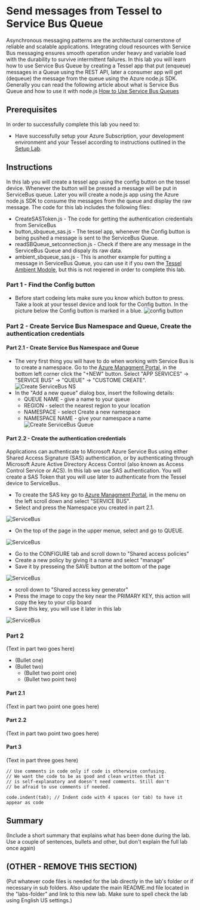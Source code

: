 Send messages from Tessel to Service Bus Queue
=============
Asynchronous messaging patterns are the architectural cornerstone of reliable and scalable applications. Integrating cloud resources with Service Bus messaging ensures smooth operation under heavy and variable load with the durability to survive intermittent failures.
In this lab you will learn how to use Service Bus Queue by creating a Tessel app that put (enqueue) messages in a Queue using the REST API, later a consumer app will get (dequeue) the message from the queue using the Azure node.js SDK.
Generally you can read the following article about what is Service Bus Queue and how to use it with node.js [ How to Use Service Bus Queues ](http://azure.microsoft.com/en-us/documentation/articles/service-bus-nodejs-how-to-use-queues/)

Prerequisites
-------------
In order to successfully complete this lab you need to:

* Have successfully setup your Azure Subscription, your development environment and your Tessel according to instructions outlined in the [Setup Lab](../_setup).


Instructions
------------
In this lab you will create a tessel app using the config button on the tessel device. Whenever the button will be pressed a message will be put in ServiceBus queue. Later you will create a node.js app using the Azure node.js SDK to consume the messages from the queue and display the raw message.
The code for this lab includes the following files:
* CreateSASToken.js - The code for getting the authentication credentials from ServiceBus
* button_sbqueue_sas.js - The tessel app, whenever the Config button is being pushed a message is sent to the ServiceBus Queue.
* readSBQueue_setconnection.js - Check if there are any message in the ServiceBus Queue and dispaly its raw data.
* ambient_sbqueue_sas.js - This is another example for putting a message in ServiceBus Queue, you can use it if you own the [Tessel Ambient Modole](https://tessel.io/modules#module-ambient), but this is not reqiered in order to complete this lab.


### Part 1 - Find the Config button
* Before start codeing lets make sure you know which button to press. Take a look at your tessel device and look for the Config button. In the picture below the Config button is marked in a blue.
![config button](images/ConfigButton.PNG)



### Part 2 - Create Service Bus Namespace and Queue, Create the authentication credentials
#### Part 2.1 - Create Service Bus Namespace and Queue
* The very first thing you will have to do when working with Service Bus is to create a namespace.
Go to the [Azure Managment Portal](https://manage.windowsazure.com), in the bottom left corner click the "+NEW" button. Select "APP SERVICES" -> "SERVICE BUS" -> "QUEUE" -> "CUSTOME CREATE".
![Create ServiceBus NS](images/newsb.PNG)
* In the "Add a new queue" dialog box, insert the following details:
  * QUEUE NAME - give a name to your queue
  * REGION - select the nearest region to your location
  * NAMESPACE - select Create a new namespace
  * NAMESPACE NAME - give your namespace a name
![Create ServiceBus Queue](images/addqueue.PNG)

#### Part 2.2 - Create the authentication credentials
Applications can authenticate to Microsoft Azure Service Bus using either Shared Access Signature (SAS) authentication, or by authenticating through Microsoft Azure Active Directory Access Control (also known as Access Control Service or ACS). In this lab we use SAS authentication. You will create a SAS Token that you will use later to authenticate from the Tessel device to ServiceBus.


* To create the SAS key go to [Azure Managment Portal](https://manage.windowsazure.com), in the menu on the left scroll down and select "SERVICE BUS".
* Select and press the Namespace you created in part 2.1.

![ServiceBus](images/menusb.PNG)

* On the top of the page in the upper menue, select and go to QUEUE.

![ServiceBus](images/yourqueue.PNG)

* Go to the CONFIGURE tab and scroll down to "Shared access policies" 
* Create a new policy by giving it a name and select "manage"
* Save it by presseing the SAVE button at the bottom of the page

![ServiceBus](images/createtoken.PNG)

* scroll down to "Shared access key generator" 
* Press the image to copy the key near the PRIMARY KEY, this action will copy the key to your clip board
* Save this key, you will use it later in this lab

![ServiceBus](images/getsas.PNG)



### Part 2
(Text in part two goes here)

* (Bullet one)
* (Bullet two)
  * (Bullet two point one)
  * (Bullet two point two)

#### Part 2.1
(Text in part two point one goes here)

#### Part 2.2
(Text in part two point two goes here)

#### Part 3
(Text in part three goes here)

	// Use comments in code only if code is otherwise confusing.
	// We want the code to be as good and clean written that it
	// is self-explanatory and doesn't need comments. Still don't
	// be afraid to use comments if needed.

	code.indent(tab); // Indent code with 4 spaces (or tab) to have it appear as code

Summary
-------
(Include a short summary that explains what has been done during the lab. Use a couple of sentences, bullets and other, but don't explain the full lab once again)

(OTHER - REMOVE THIS SECTION)
-----------------------------
(Put whatever code files is needed for the lab directly in the lab's folder or if necessary in sub folders. Also update the main README.md file located in the "labs-folder" and link to this new lab. Make sure to spell check the lab using English US settings.)
